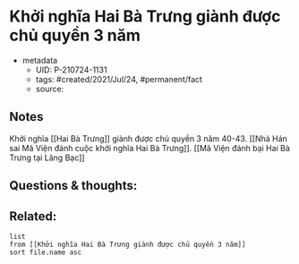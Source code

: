 # Khởi nghĩa Hai Bà Trưng giành được chủ quyền 3 năm

- metadata
	- UID: P-210724-1131
	- tags: #created/2021/Jul/24, #permanent/fact 
	- source: 

## Notes
Khởi nghĩa [[Hai Bà Trưng]] giành được chủ quyền 3 năm 40-43. [[Nhà Hán sai Mã Viện đánh cuộc khởi nghĩa Hai Bà Trưng]]. [[Mã Viện đánh bại Hai Bà Trưng tại Lãng Bạc]]

## Questions & thoughts:

## Related:
```dataview
list
from [[Khởi nghĩa Hai Bà Trưng giành được chủ quyền 3 năm]]
sort file.name asc
```
